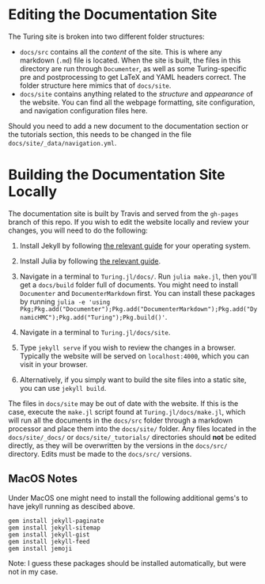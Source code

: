 # Editing the Documentation Site

The Turing site is broken into two different folder structures:

- `docs/src` contains all the _content_ of the site. This is where any markdown (`.md`) file is located. When the site is built, the files in this directory are run through `Documenter`, as well as some Turing-specific pre and postprocessing to get LaTeX and YAML headers correct. The folder structure here mimics that of `docs/site`.
- `docs/site` contains anything related to the _structure_ and _appearance_ of the website. You can find all the webpage formatting, site configuration, and navigation configuration files here.

Should you need to add a new document to the documentation section or the tutorials section, this needs to be changed in the file `docs/site/_data/navigation.yml`.

# Building the Documentation Site Locally

The documentation site is built by Travis and served from the `gh-pages` branch of this repo. If you wish to edit the website
locally and review your changes, you will need to do the following:

1. Install Jekyll by following [the relevant guide](https://jekyllrb.com/docs/installation/) for your operating system.

2. Install Julia by following [the relevant guide](https://julialang.org/downloads/). 

3. Navigate in a terminal to `Turing.jl/docs/`. Run `julia make.jl`, then you'll get a `docs/build` folder full of documents. You might need to install `Documenter` and `DocumenterMarkdown` first. You can install these packages by running `julia -e 'using Pkg;Pkg.add("Documenter");Pkg.add("DocumenterMarkdown");Pkg.add("DynamicHMC");Pkg.add("Turing");Pkg.build()'`.

4. Navigate in a terminal to `Turing.jl/docs/site`.

5. Type `jekyll serve` if you wish to review the changes in a browser. Typically the website will be served on `localhost:4000`,
which you can visit in your browser.

6. Alternatively, if you simply want to build the site files into a static site, you can use `jekyll build`.

The files in `docs/site` may be out of date with the website. If this is the case, execute the `make.jl` script found
at `Turing.jl/docs/make.jl`, which will run all the documents in the `docs/src` folder through a markdown processor and place
them into the `docs/site/` folder. Any files located in the `docs/site/_docs/` or `docs/site/_tutorials/` directories
should **not** be edited directly, as they will be overwritten by the versions in the `docs/src/` directory. Edits must
be made to the `docs/src/` versions.

## MacOS Notes
Under MacOS one might need to install the following additional gems's to have jekyll running as descibed above.

```
gem install jekyll-paginate
gem install jekyll-sitemap
gem install jekyll-gist
gem install jekyll-feed
gem install jemoji
```

Note: I guess these packages should be installed automatically, but were not in my case.
